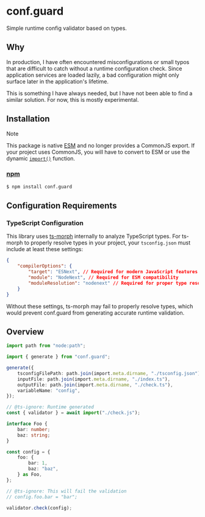 # conf.guard

Simple runtime config validator based on types.

## Why

In production, I have often encountered misconfigurations or small typos that
are difficult to catch without a runtime configuration check. Since application
services are loaded lazily, a bad configuration might only surface later in the
application's lifetime.

This is something I have always needed, but I have not been able to find a
similar solution. For now, this is mostly experimental.

## Installation

> [!NOTE]
> This package is native [ESM][mozzila-esm] and no longer provides a
> CommonJS export. If your project uses CommonJS, you will have to convert to ESM
> or use the dynamic [`import()`][mozzila-import] function.

[mozzila-esm]: https://developer.mozilla.org/en-US/docs/Web/JavaScript/Guide/Modules
[mozzila-import]: https://developer.mozilla.org/en-US/docs/Web/JavaScript/Reference/Operators/import

### [npm](https://npmjs.com/conf.guard)

```sh
$ npm install conf.guard
```

## Configuration Requirements

### TypeScript Configuration

This library uses [ts-morph](https://github.com/dsherret/ts-morph) internally to
analyze TypeScript types. For ts-morph to properly resolve types in your
project, your `tsconfig.json` must include at least these settings:

```json
{
	"compilerOptions": {
		"target": "ESNext", // Required for modern JavaScript features
		"module": "NodeNext", // Required for ESM compatibility
		"moduleResolution": "nodenext" // Required for proper type resolution
	}
}
```

Without these settings, ts-morph may fail to properly resolve types, which would
prevent conf.guard from generating accurate runtime validation.

## Overview

```ts
import path from "node:path";

import { generate } from "conf.guard";

generate({
	tsconfigFilePath: path.join(import.meta.dirname, "./tsconfig.json"),
	inputFile: path.join(import.meta.dirname, "./index.ts"),
	outputFile: path.join(import.meta.dirname, "./check.ts"),
	variableName: "config",
});

// @ts-ignore: Runtime generated
const { validator } = await import("./check.js");

interface Foo {
	bar: number;
	baz: string;
}

const config = {
	foo: {
		bar: 1,
		baz: "baz",
	} as Foo,
};

// @ts-ignore: This will fail the validation
// config.foo.bar = "bar";

validator.check(config);
```
